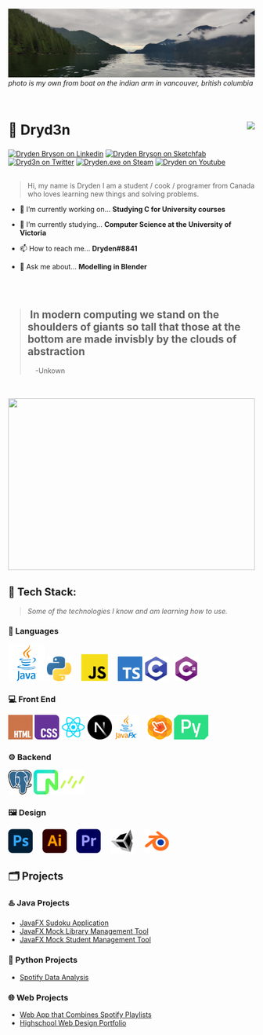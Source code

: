   <!---  HEADER IMAGE START --->

<img src="https://github.com/Dryd33n/Dryd33n/blob/main/banner.jpg?raw=true"></img>
*photo is my own from boat on the indian arm in vancouver, british columbia*

  <!---  HEADER IMAGE END --->
  
  
</br>


  <!--- TITLE AND SPOTIFY START --->

<div>
  <h1 align="left">🍁 Dryd3n  <a href="https://open.spotify.com/user/drydenbryson"> <img align="right" src="https://spotify-recently-played-readme.vercel.app/api?user=drydenbryson&count=1"></img></a>
  </h1> 
</div>

<!--- TITLE AND SPOTIFY END --->
 
 
###


<!--- SOCIAL MEDIA BUTTONS START --->

<div align="left">
  <a href="https://www.linkedin.com/in/dryden-b-33032316a/" target="_blank"> <img src="https://raw.githubusercontent.com/maurodesouza/profile-readme-generator/master/src/assets/icons/social/linkedin/default.svg" width="26" height="20" alt="Dryden Bryson on Linkedin"  /></a>
   <a href="https://sketchfab.com/dryd3n" target="_blank" > <img src="https://static.sketchfab.com/img/press/logos/sketchfab-logo.png" width="20" height="20" alt="Dryden Bryson on Sketchfab"  /></a>
  <a href="https://twitter.com/Dryd3nB" target="_blank"> <img src="https://raw.githubusercontent.com/maurodesouza/profile-readme-generator/master/src/assets/icons/social/twitter/default.svg" width="26" height="20" alt="Dryd3n on Twitter"  /></a>
  <a href="https://steamcommunity.com/id/dryd3nb/" target="_blank"> <img src="https://upload.wikimedia.org/wikipedia/commons/thumb/8/83/Steam_icon_logo.svg/512px-Steam_icon_logo.svg.png?20220611141426" width="20" height="20" alt="Dryden.exe on Steam"  /></a>
  <a href="https://www.youtube.com/channel/UCs9hopZ06td1SaypLeuZ1LA" target="_blank"> <img src="https://raw.githubusercontent.com/maurodesouza/profile-readme-generator/master/src/assets/icons/social/youtube/default.svg" width="26" height="20" alt="Dryden on Youtube"  /></a>

</div>

<!--- SOCIAL MEDIA BUTTONS START --->


</br>

<!--- BIO SECTION START --->
> Hi, my name is Dryden I am a student / cook / programer from Canada who loves learning new things and solving problems.

- 🔭 I’m currently working on... **Studying C for University courses**

- 🌱 I’m currently studying... **Computer Science at the University of Victoria**

- 📫 How to reach me... **Dryden#8841**

- 💬 Ask me about... **Modelling in Blender**
<!--- BIO SECTION END --->

</br>
</br>

<!--- QUOTE SECTION START --->

  > ## ‎ ‎ ‎ ‎ ‎ ‎ ‎ ‎ ‎ In modern computing we stand on the shoulders of giants so tall that those at the bottom are made invisbly by the clouds of abstraction
  > ‎ ‎ ‎ ‎ -Unkown

<!--- QUOTE SECTION END --->

</br>
</br>

<!--- TOP LANGS SECTION START --->

<img src="https://github-readme-stats-git-masterrstaa-rickstaa.vercel.app/api/top-langs/?username=Dryd33n&hide=css&theme=blue-green" width=100% height=350px>

<!--- TOP LANGS SECTION END --->

</br>

<!--- TECH STACK START --->

## 💽 Tech Stack:

> *Some of the technologies I know and am learning how to use.*

### 📜 Languages

<!--- JAVA --->
<picture>
  <source media="(prefers-color-scheme: dark)" srcset="https://github.com/Dryd33n/Dryd33n/blob/main/logos/java-light-dark.png">
  <source media="(prefers-color-scheme: light)" srcset="https://github.com/Dryd33n/Dryd33n/blob/main/logos/java-light-dark.png">
  <img alt="Java logo" src="https://github.com/Dryd33n/Dryd33n/blob/main/logos/java-light-dark.png" height="75">
</picture>

<!--- PYTHON --->
<picture>
  <source media="(prefers-color-scheme: dark)" srcset="https://github.com/Dryd33n/Dryd33n/blob/main/logos/python-light-dark.png">
  <source media="(prefers-color-scheme: light)" srcset="https://github.com/Dryd33n/Dryd33n/blob/main/logos/python-light-dark.png">
  <img alt="Python logo" src="https://github.com/Dryd33n/Dryd33n/blob/main/logos/python-light-dark.png" height="50">    
</picture>

<!--- JAVASCRIPT --->
<picture>
  <source media="(prefers-color-scheme: dark)" srcset="https://github.com/Dryd33n/Dryd33n/blob/main/logos/js-dark.png">
  <source media="(prefers-color-scheme: light)" srcset="https://github.com/Dryd33n/Dryd33n/blob/main/logos/js-light.png">
  <img alt="Javascript logo" src="https://github.com/Dryd33n/Dryd33n/blob/main/logos/js-light.png" height="55">    
</picture>

<!--- TYPESCRIPT --->
<picture>
  <source media="(prefers-color-scheme: dark)" srcset="https://github.com/Dryd33n/Dryd33n/blob/main/logos/typescript.png">
  <source media="(prefers-color-scheme: light)" srcset="https://github.com/Dryd33n/Dryd33n/blob/main/logos/typescript.png">
  <img alt="Postgres SQL logo" src="https://github.com/Dryd33n/Dryd33n/blob/main/logos/typescript.png" height="50">
</picture>

<!--- C --->
<picture>
  <source media="(prefers-color-scheme: dark)" srcset="https://github.com/Dryd33n/Dryd33n/blob/main/logos/c-dark.png">
  <source media="(prefers-color-scheme: light)" srcset="https://github.com/Dryd33n/Dryd33n/blob/main/logos/c-light.png">
  <img alt="C logo" src="https://github.com/Dryd33n/Dryd33n/blob/main/logos/c-dark.png" height="50">  
</picture>

<!--- C# --->
<picture>
  <source media="(prefers-color-scheme: dark)" srcset="https://github.com/Dryd33n/Dryd33n/blob/main/logos/cs-dark.png">
  <source media="(prefers-color-scheme: light)" srcset="https://github.com/Dryd33n/Dryd33n/blob/main/logos/cs-light.png">
  <img alt="C# logo" src="https://github.com/Dryd33n/Dryd33n/blob/main/logos/cs-dark.png" height="50">
</picture>

### 💻 Front End

<!--- HTML --->
<picture>
  <source media="(prefers-color-scheme: dark)" srcset="https://github.com/Dryd33n/Dryd33n/blob/main/logos/html.png">
  <source media="(prefers-color-scheme: light)" srcset="https://github.com/Dryd33n/Dryd33n/blob/main/logos/html.png">
  <img alt="HTML logo" src="https://github.com/Dryd33n/Dryd33n/blob/main/logos/html.png" height="50">
</picture>

<!--- CSS --->
<picture>
  <source media="(prefers-color-scheme: dark)" srcset="https://github.com/Dryd33n/Dryd33n/blob/main/logos/css-dark.png">
  <source media="(prefers-color-scheme: light)" srcset="https://github.com/Dryd33n/Dryd33n/blob/main/logos/css-light.png">
  <img alt="CSS logo" src="https://github.com/Dryd33n/Dryd33n/blob/main/logos/css-dark.png" height="50">
</picture>

<!--- REACT --->
<picture>
  <source media="(prefers-color-scheme: dark)" srcset="https://github.com/Dryd33n/Dryd33n/blob/main/logos/react.png">
  <source media="(prefers-color-scheme: light)" srcset="https://github.com/Dryd33n/Dryd33n/blob/main/logos/react.png">
  <img alt="React logo" src="https://github.com/Dryd33n/Dryd33n/blob/main/logos/react.png" height="50">
</picture>

<!--- NEXT --->
<picture>
  <source media="(prefers-color-scheme: dark)" srcset="https://github.com/Dryd33n/Dryd33n/blob/main/logos/next.png">
  <source media="(prefers-color-scheme: light)" srcset="https://github.com/Dryd33n/Dryd33n/blob/main/logos/next.png">
  <img alt="Next logo" src="https://github.com/Dryd33n/Dryd33n/blob/main/logos/next.png" height="50">
</picture>

<!--- JAVAFX --->
<picture>
  <source media="(prefers-color-scheme: dark)" srcset="https://github.com/Dryd33n/Dryd33n/blob/main/logos/javafx-light-dark.png">
  <source media="(prefers-color-scheme: light)" srcset="https://github.com/Dryd33n/Dryd33n/blob/main/logos/javafx-light-dark.png">
  <img alt="JavaFX logo" src="https://github.com/Dryd33n/Dryd33n/blob/main/logos/javafx-light-dark.png" height="50">    
</picture>

<!--- Scene Builder --->
<picture>
  <source media="(prefers-color-scheme: dark)" srcset="https://github.com/Dryd33n/Dryd33n/blob/main/logos/scene-builder-light-dark.png">
  <source media="(prefers-color-scheme: light)" srcset="https://github.com/Dryd33n/Dryd33n/blob/main/logos/scene-builder-light-dark.png">
  <img alt="Scene Builder logo" src="https://github.com/Dryd33n/Dryd33n/blob/main/logos/scene-builder-light-dark.png" height="50">
</picture>

<!--- PYQT --->
<picture>
  <source media="(prefers-color-scheme: dark)" srcset="https://github.com/Dryd33n/Dryd33n/blob/main/logos/pyqt-light-dark.png">
  <source media="(prefers-color-scheme: light)" srcset="https://github.com/Dryd33n/Dryd33n/blob/main/logos/pyqt-light-dark.png">
  <img alt="PYQT logo" src="https://github.com/Dryd33n/Dryd33n/blob/main/logos/pyqt-light-dark.png" height="50">
</picture>

### ⚙️ Backend
<!--- POSTGRESQL --->
<picture>
  <source media="(prefers-color-scheme: dark)" srcset="https://github.com/Dryd33n/Dryd33n/blob/main/logos/postgres.png">
  <source media="(prefers-color-scheme: light)" srcset="https://github.com/Dryd33n/Dryd33n/blob/main/logos/postgres.png">
  <img alt="Postgres SQL logo" src="https://github.com/Dryd33n/Dryd33n/blob/main/logos/postgres.png" height="50">
</picture>

<!--- NEON DB --->
<picture>
  <source media="(prefers-color-scheme: dark)" srcset="https://github.com/Dryd33n/Dryd33n/blob/main/logos/neon.png">
  <source media="(prefers-color-scheme: light)" srcset="https://github.com/Dryd33n/Dryd33n/blob/main/logos/neon.png">
  <img alt="Drizzle ORM logo" src="https://github.com/Dryd33n/Dryd33n/blob/main/logos/neon.png" height="50">
</picture>

<!--- DRIZZLE ORM --->
<picture>
  <source media="(prefers-color-scheme: dark)" srcset="https://github.com/Dryd33n/Dryd33n/blob/main/logos/drizzle.png">
  <source media="(prefers-color-scheme: light)" srcset="https://github.com/Dryd33n/Dryd33n/blob/main/logos/drizzle.png">
  <img alt="Drizzle ORM logo" src="https://github.com/Dryd33n/Dryd33n/blob/main/logos/drizzle.png" height="50">
</picture>


### 🖼 Design

<!--- Photoshop --->
<picture>
  <source media="(prefers-color-scheme: dark)" srcset="https://github.com/Dryd33n/Dryd33n/blob/main/logos/photoshop-light-dark.png">
  <source media="(prefers-color-scheme: light)" srcset="https://github.com/Dryd33n/Dryd33n/blob/main/logos/photoshop-light-dark.png">
  <img alt="Photoshop logo" src="https://github.com/Dryd33n/Dryd33n/blob/main/logos/photoshop-light-dark.png" height="50">    
</picture>

<!--- Illustrator --->
<picture>
  <source media="(prefers-color-scheme: dark)" srcset="https://github.com/Dryd33n/Dryd33n/blob/main/logos/illustrator-light-dark.png">
  <source media="(prefers-color-scheme: light)" srcset="https://github.com/Dryd33n/Dryd33n/blob/main/logos/illustrator-light-dark.png">
  <img alt="Adobe Illustrator logo" src="https://github.com/Dryd33n/Dryd33n/blob/main/logos/illustrator-light-dark.png" height="50">    
</picture>

<!--- Premiere --->
<picture>
  <source media="(prefers-color-scheme: dark)" srcset="https://github.com/Dryd33n/Dryd33n/blob/main/logos/premiere-light-dark.png">
  <source media="(prefers-color-scheme: light)" srcset="https://github.com/Dryd33n/Dryd33n/blob/main/logos/premiere-light-dark.png">
  <img alt="Premiere Pro logo" src="https://github.com/Dryd33n/Dryd33n/blob/main/logos/premiere-light-dark.png" height="50">    
</picture>

<!--- Unity --->
<picture>
  <source media="(prefers-color-scheme: dark)" srcset="https://github.com/Dryd33n/Dryd33n/blob/main/logos/unity-dark.png">
  <source media="(prefers-color-scheme: light)" srcset="https://github.com/Dryd33n/Dryd33n/blob/main/logos/unity-light.png">
  <img alt="Unity logo" src="https://github.com/Dryd33n/Dryd33n/blob/main/logos/unity-dark.png" height="50">    
</picture>

<!--- Blender --->
<picture>
  <source media="(prefers-color-scheme: dark)" srcset="https://github.com/Dryd33n/Dryd33n/blob/main/logos/blender-light-dark.png">
  <source media="(prefers-color-scheme: light)" srcset="https://github.com/Dryd33n/Dryd33n/blob/main/logos/blender-light-dark.png">
  <img alt="Blender logo" src="https://github.com/Dryd33n/Dryd33n/blob/main/logos/blender-light-dark.png" height="50">    
</picture>

<!--- TECH STACK END --->

<!--- PROJECTS END --->

## 🗂 Projects 

### ♨️ Java Projects
* [JavaFX Sudoku Application](https://github.com/Dryd33n/sudoku)
* [JavaFX Mock Library Management Tool](https://github.com/Dryd33n/library-manager-ict-12)
* [JavaFX Mock Student Management Tool](https://github.com/Dryd33n/MyEddBeeSee-AdminPanel)

### 🐍 Python Projects
* [Spotify Data Analysis](https://github.com/Dryd33n/spotifyDataView)

### 🌐 Web Projects
* [Web App that Combines Spotify Playlists](https://github.com/Dryd33n/Spotimasher)
* [Highschool Web Design Portfolio](http://ict11.rf.gd/?i=1)


<!--- PROJECTS START --->

